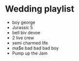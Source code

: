 # Wedding playlist

- boy george
- Jurassic 5
- bell biv devoe
- 2 live crew
- semi charmed life
- ma$e bad bad bad boy
- Pump up the Jam

